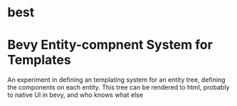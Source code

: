 # best
# Bevy Entity-compnent System for Templates

An experiment in defining an templating system for an entity tree, defining the components on each entity. This tree can be rendered to html, probably to native UI in bevy, and who knows what else